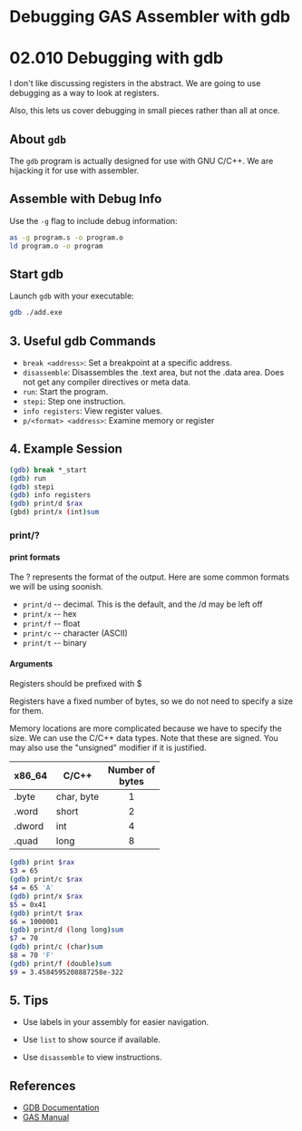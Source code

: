 # Debugging GAS Assembler with gdb
# 02.010 Debugging with gdb

I don't like discussing registers in the abstract.  We are going to use debugging as a way to look at registers.

Also, this lets us cover debugging in small pieces rather than all at once.

## About `gdb`

The `gdb` program is actually designed for use with GNU C/C++.  We are hijacking it for use with assembler.


## Assemble with Debug Info

Use the `-g` flag to include debug information:

```bash
as -g program.s -o program.o
ld program.o -o program
```

## Start gdb

Launch `gdb` with your executable:

```bash
gdb ./add.exe
```

## 3. Useful gdb Commands

- `break <address>`: Set a breakpoint at a specific address.
- `disassemble`: Disassembles the .text area, but not the .data area.  Does not get any compiler directives or meta data. 
- `run`: Start the program.
- `stepi`: Step one instruction.
- `info registers`: View register values.
- `p/<format> <address>`: Examine memory  or register

## 4. Example Session

```bash
(gdb) break *_start
(gdb) run
(gdb) stepi
(gdb) info registers
(gdb) print/d $rax
(gbd) print/x (int)sum
```
### print/?

#### print formats

The ? represents the format of the output.  Here are some common formats we will be using soonish.

* `print/d` -- decimal.  This is the default, and the /d may be left off
* `print/x` -- hex
* `print/f` -- float
* `print/c` -- character (ASCII)
* `print/t` -- binary
  
#### Arguments

Registers should be prefixed with $


Registers have a fixed number of bytes, so we do not need to specify a size for them.

Memory locations are more complicated because we have to specify the size.  We can use the C/C++ data types.  Note that these are signed.  You may also use the "unsigned" modifier if it is justified.

x86_64|C/C++|Number of<br>bytes
---|---|:---:
.byte|char, byte|1
.word|short|2
.dword|int|4
.quad|long|8



```bash
(gdb) print $rax
$3 = 65
(gdb) print/c $rax
$4 = 65 'A'
(gdb) print/x $rax
$5 = 0x41
(gdb) print/t $rax
$6 = 1000001
(gdb) print/d (long long)sum
$7 = 70
(gdb) print/c (char)sum
$8 = 70 'F'
(gdb) print/f (double)sum
$9 = 3.4584595208887258e-322

```

## 5. Tips

- Use labels in your assembly for easier navigation.

- Use `list` to show source if available.
- Use `disassemble` to view instructions.

## References

- [GDB Documentation](https://www.gnu.org/software/gdb/documentation/)
- [GAS Manual](https://sourceware.org/binutils/docs/as/)
